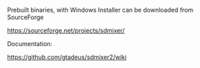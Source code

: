 Prebuilt binaries, with Windows Installer can be downloaded from SourceForge

https://sourceforge.net/projects/sdmixer/

Documentation:

https://github.com/gtadeus/sdmixer2/wiki
